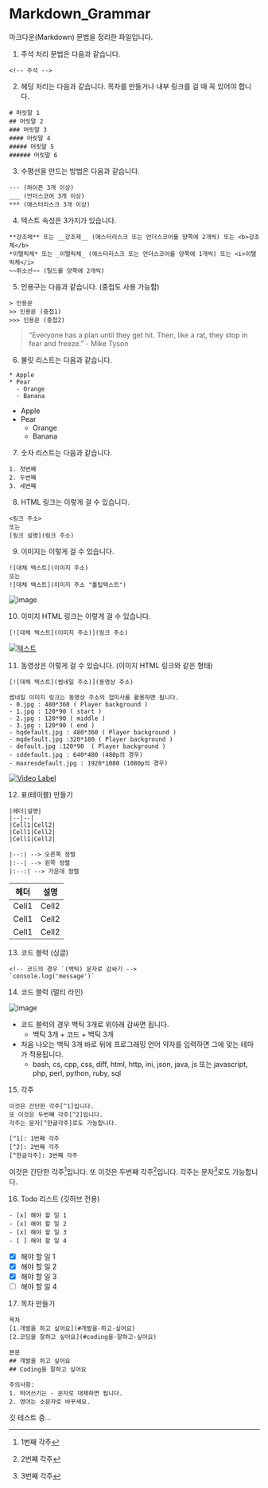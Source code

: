 # Markdown_Grammar
마크다운(Markdown) 문법을 정리한 파일입니다.

1. 주석 처리 문법은 다음과 같습니다.
```
<!-- 주석 -->
```

2. 헤딩 처리는 다음과 같습니다. 목차를 만들거나 내부 링크를 걸 때 꼭 있어야 합니다.
```
# 머릿말 1
## 머릿말 2
### 머릿말 3
#### 머릿말 4
##### 머릿말 5
###### 머릿말 6
```

3. 수평선을 만드는 방법은 다음과 같습니다.
```
--- (하이픈 3개 이상)
___ (언더스코어 3개 이상)
*** (애스터리스크 3개 이상)
```

4. 텍스트 속성은 3가지가 있습니다.
```
**강조체** 또는 __강조제__ (애스터리스크 또는 언더스코어를 양쪽에 2개씩) 또는 <b>강조체</b>
*이탤릭체* 또는 _이탤릭체_ (애스터리스크 또는 언더스코어를 양쪽에 1개씩) 또는 <i>이탤릭체</i>
~~취소선~~ (틸드를 양쪽에 2개씩)
```

5. 인용구는 다음과 같습니다. (중첩도 사용 가능함)
```
> 인용문
>> 인용문 (중첩1)
>>> 인용문 (중첩2)
```
> “Everyone has a plan until they get hit. Then, like a rat, they stop in fear and freeze.” - Mike Tyson

6. 불릿 리스트는 다음과 같습니다.
```
* Apple
* Pear
  - Orange
  - Banana
```
* Apple
* Pear
  - Orange
  - Banana

7. 숫자 리스트는 다음과 같습니다.
```
1. 첫번째
2. 두번째
3. 세번째
```

8. HTML 링크는 이렇게 걸 수 있습니다.
```
<링크 주소>
또는
[링크 설명](링크 주소)
```

9. 이미지는 이렇게 걸 수 있습니다.
```
![대체 텍스트](이미지 주소)
또는
![대체 텍스트](이미지 주소 "툴팁텍스트")
```
![image](https://github.com/Soonbum/Qt_for_Python/assets/16474083/24d3c325-2737-4baa-994e-41f5ca3ec324 "Qt for Python")

10. 이미지 HTML 링크는 이렇게 걸 수 있습니다.
```
[![대체 텍스트](이미지 주소)](링크 주소)
```
[![텍스트](http://cfile24.uf.tistory.com/image/2444873B57E257821FA2AE)](https://unity3d.com/kr)

11. 동영상은 이렇게 걸 수 있습니다. (이미지 HTML 링크와 같은 형태)
```
[![대체 텍스트](썸네일 주소)](동영상 주소)

썸네일 이미지 링크는 동영상 주소의 접미사를 활용하면 됩니다.
- 0.jpg : 480*360 ( Player background ) 
- 1.jpg : 120*90 ( start )
- 2.jpg : 120*90 ( middle )
- 3.jpg : 120*90 ( end ) 
- hqdefault.jpg : 480*360 ( Player background )
- mqdefault.jpg :320*180 ( Player background )
- default.jpg :120*90  ( Player background )
- sddefault.jpg : 640*480 (480p의 경우)
- maxresdefault.jpg : 1920*1080 (1080p의 경우)
```
[![Video Label](http://img.youtube.com/vi/kMEb_BzyUqk/0.jpg)](https://youtu.be/kMEb_BzyUqk)

12. 표(테이블) 만들기

```
|헤더|설명|
|--|--|
|Cell1|Cell2|
|Cell1|Cell2|
|Cell1|Cell2|

|--:| --> 오른쪽 정렬
|:--| --> 왼쪽 정렬
|:--:| --> 가운데 정렬
```
|헤더|설명|
|--|--|
|Cell1|Cell2|
|Cell1|Cell2|
|Cell1|Cell2|

13. 코드 블럭 (싱글)
```
<!-- 코드의 경우 `(백틱) 문자로 감싸기 -->
`console.log('message')`
```

14. 코드 블럭 (멀티 라인)

![image](https://github.com/Soonbum/Markdown_Grammar/assets/16474083/150b965a-c405-43a5-9491-a9385676511e)

* 코드 블럭의 경우 백틱 3개로 위아래 감싸면 됩니다.
  -  백틱 3개 + 코드 + 백틱 3개
* 처음 나오는 백틱 3개 바로 뒤에 프로그래밍 언어 약자를 입력하면 그에 맞는 테마가 적용됩니다.
  - bash, cs, cpp, css, diff, html, http, ini, json, java, js 또는 javascript, php, perl, python, ruby, sql

15. 각주
```
이것은 간단한 각주[^1]입니다.
또 이것은 두번째 각주[^2]입니다.
각주는 문자[^한글각주]로도 가능합니다.

[^1]: 1번째 각주
[^2]: 2번째 각주
[^한글각주]: 3번째 각주
```
이것은 간단한 각주[^1]입니다.
또 이것은 두번째 각주[^2]입니다.
각주는 문자[^한글각주]로도 가능합니다.

[^1]: 1번째 각주
[^2]: 2번째 각주
[^한글각주]: 3번째 각주

16. Todo 리스트 (깃허브 전용)
```
- [x] 해야 할 일 1
- [x] 해야 할 일 2
- [x] 해야 할 일 3
- [ ] 해야 할 일 4
```
- [x] 해야 할 일 1
- [x] 해야 할 일 2
- [x] 해야 할 일 3
- [ ] 해야 할 일 4

17. 목차 만들기
```
목차
[1.개발을 하고 싶어요](#개발을-하고-싶어요)
[2.코딩을 잘하고 싶어요](#coding을-잘하고-싶어요)

본문
## 개발을 하고 싶어요
## Coding을 잘하고 싶어요

주의사항:
1. 띄어쓰기는 - 문자로 대체하면 됩니다.
2. 영어는 소문자로 바꾸세요.
```

깃 테스트 중...